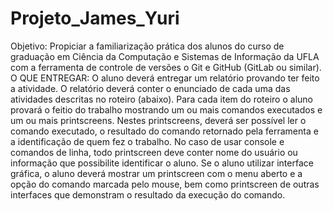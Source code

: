 # Projeto_James_Yuri
Objetivo: Propiciar a familiarização prática dos alunos do curso de graduação em Ciência da Computação e Sistemas de Informação da UFLA com a ferramenta de controle de versões o Git e GitHub (GitLab ou similar). O QUE ENTREGAR: O aluno deverá entregar um relatório provando ter feito a atividade. O relatório deverá conter o enunciado de cada uma das atividades descritas no roteiro (abaixo). Para cada item do roteiro o aluno provará o feitio do trabalho mostrando um ou mais comandos executados e um ou mais printscreens. Nestes printscreens, deverá ser possível ler o comando executado, o resultado do comando retornado pela ferramenta e a identificação de quem fez o trabalho. No caso de usar console e comandos de linha, todo printscreen deve conter nome do usuário ou informação que possibilite identificar o aluno. Se o aluno utilizar interface gráfica, o aluno deverá mostrar um printscreen com o menu aberto e a opção do comando marcada pelo mouse, bem como printscreen de outras interfaces que demonstram o resultado da execução do comando.
